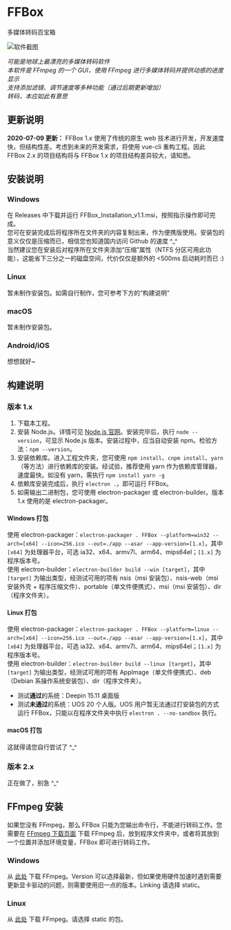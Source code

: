 # FFBox

多媒体转码百宝箱  

![软件截图](http://ffbox.ttqf.tech/img/%E8%BD%AF%E4%BB%B6%E6%88%AA%E5%9B%BE.png)

*可能是地球上最漂亮的多媒体转码软件*  
*本软件是 FFmpeg 的一个 GUI，使用 FFmpeg 进行多媒体转码并提供动感的进度显示*  
*支持添加滤镜、调节速度等多种功能（通过后期更新增加）*  
*转码，本应如此有意思*  

## 更新说明

**2020-07-09 更新：** FFBox 1.x 使用了传统的原生 web 技术进行开发，开发速度快，但结构性差。考虑到未来的开发需求，将使用 vue-cli 重构工程。因此 FFBox 2.x 的项目结构将与 FFBox 1.x 的项目结构差异较大，请知悉。  

## 安装说明

### Windows

在 Releases 中下载并运行 FFBox_Installation_v1.1.msi，按照指示操作即可完成。  
您可在安装完成后将程序所在文件夹的内容复制出来，作为便携版使用。安装包的意义仅仅是压缩而已，相信您也知道国内访问 Github 的速度 ^_^  
当然建议您在安装后对程序所在文件夹添加“压缩”属性（NTFS 分区可用此功能），这能省下三分之一的磁盘空间，代价仅仅是额外的 <500ms 启动耗时而已 :)  

### Linux

暂未制作安装包。如需自行制作，您可参考下方的“构建说明”

### macOS

暂未制作安装包。

### Android/iOS

想想就好~

## 构建说明

### 版本 1.x

1. 下载本工程。  
2. 安装 Node.js。详情可见 [Node.js 官网](https://nodejs.org/en/)。安装完毕后，执行 `node --version`，可显示 Node.js 版本。安装过程中，应当自动安装 npm。检验方法：`npm --version`。
3. 安装依赖库。进入工程文件夹，您可使用 `npm install`、`cnpm install`、`yarn` （等方法）进行依赖库的安装。经试验，推荐使用 yarn 作为依赖库管理器，速度最快。如没有 yarn，需执行 `npm install yarn -g`  
4. 依赖库安装完成后，执行 `electron .`，即可运行 FFBox。  
5. 如需输出二进制包，您可使用 electron-packager 或 electron-builder。版本 1.x 使用的是 electron-packager。  

#### Windows 打包

使用 electron-packager：`electron-packager . FFBox --platform=win32 --arch=[x64] --icon=256.ico --out=./app --asar --app-version=[1.x]`，其中 `[x64]` 为处理器平台，可选 ia32、x64、armv7l、arm64、mips64el；`[1.x]` 为程序版本号。  
使用 electron-builder：`electron-builder build --win [target]`，其中 `[target]` 为输出类型，经测试可用的项有 nsis（msi 安装包）、nsis-web（msi 安装外壳 + 程序压缩文件）、portable（单文件便携式）、msi（msi 安装包）、dir（程序文件夹）。  

#### Linux 打包

使用 electron-packager：`electron-packager . FFBox --platform=linux --arch=[x64] --icon=256.ico --out=./app --asar --app-version=[1.x]`，其中 `[x64]` 为处理器平台，可选 ia32、x64、armv7l、arm64、mips64el；`[1.x]` 为程序版本号。  
使用 electron-builder：`electron-builder build --linux [target]`，其中 `[target]` 为输出类型，经测试可用的项有 AppImage（单文件便携式）、deb（Debian 系操作系统安装包）、dir（程序文件夹）。  

- 测试**通过**的系统：Deepin 15.11 桌面版  
- 测试**未通过**的系统：UOS 20 个人版。UOS 用户暂无法通过打安装包的方式运行 FFBox，只能以在程序文件夹中执行 `electron . --no-sandbox` 执行。  

#### macOS 打包

这就得请您自行尝试了 ^_^  

### 版本 2.x

正在做了，别急 ^_^  

## FFmpeg 安装

如果您没有 FFmpeg，那么 FFBox 只能为您输出命令行，不能进行转码工作。您需要在 [FFmpeg 下载页面](http://ffmpeg.org/download.html) 下载 FFmpeg 后，放到程序文件夹中，或者将其放到一个位置并添加环境变量，FFBox 即可进行转码工作。  

### Windows

从 [此处](https://ffmpeg.zeranoe.com/builds/) 下载 FFmpeg。Version 可以选择最新，但如果使用硬件加速时遇到需要更新显卡驱动的问题，则需要使用旧一点的版本。Linking 请选择 static。  

### Linux

从 [此处](https://johnvansickle.com/ffmpeg/) 下载 FFmpeg。请选择 static 的包。  

